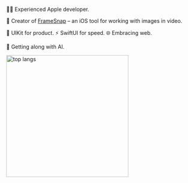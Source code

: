 👨‍💻  Experienced Apple developer.

📱  Creator of [FrameSnap](https://framesnap.dajiba.club/) – an iOS tool for working with images in video.

🧰  UIKit for product. ⚡  SwiftUI for speed. 🌐  Embracing web.

🤖 Getting along with AI.

<div align="leading">
    <img align="center" width="325" src="https://github-readme-stats.vercel.app/api/top-langs/?username=vince-hz&hide=HTML&langs_count=8&layout=compact&theme=react&border_radius=10&size_weight=0.5&count_weight=0.5&exclude_repo=github-readme-stats" alt="top langs" />
</div>
